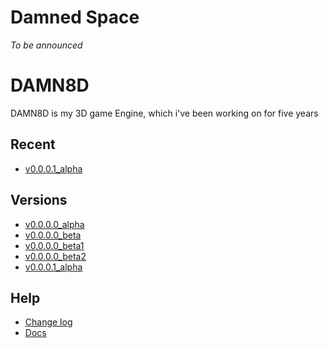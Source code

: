 # Damned Space
_To be announced_

# DAMN8D
DAMN8D is my 3D game Engine, which i've been working on for five years

## Recent
* [v0.0.0.1_alpha](Engine/v0.0.0.1_a/index.html)

## Versions
* [v0.0.0.0_alpha](Engine/v0.0.0.0/v0.0.0.0_a/index.html)
* [v0.0.0.0_beta](Engine/v0.0.0.0/v0.0.0.0_b/index.html)
* [v0.0.0.0_beta1](Engine/v0.0.0.0/v0.0.0.0_b1/index.html)
* [v0.0.0.0_beta2](Engine/v0.0.0.0/v0.0.0.0_b2/index.html)
* [v0.0.0.1_alpha](Engine/v0.0.0.0/v0.0.0.1_a/index.html)

## Help
* [Change log](Engine/CHANGELOG.html)
* [Docs](Engine/docs/LIST.html)
